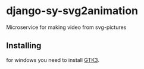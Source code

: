 # django-sy-svg2animation
Microservice for making video from svg-pictures

## Installing

for windows you need to install [GTK3](https://github.com/tschoonj/GTK-for-Windows-Runtime-Environment-Installer/releases).

